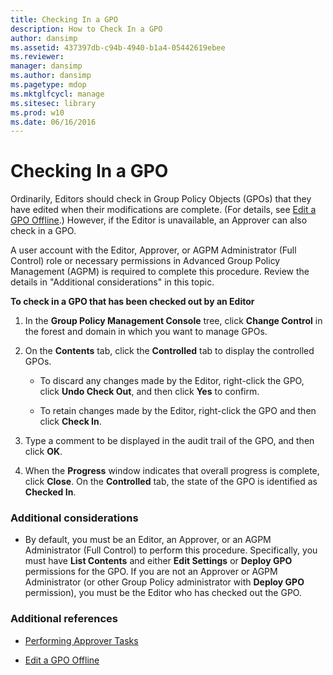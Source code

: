 ```yaml
---
title: Checking In a GPO
description: How to Check In a GPO
author: dansimp
ms.assetid: 437397db-c94b-4940-b1a4-05442619ebee
ms.reviewer: 
manager: dansimp
ms.author: dansimp
ms.pagetype: mdop
ms.mktglfcycl: manage
ms.sitesec: library
ms.prod: w10
ms.date: 06/16/2016
---
```



# Checking In a GPO


Ordinarily, Editors should check in Group Policy Objects (GPOs) that they have edited when their modifications are complete. (For details, see [Edit a GPO Offline](edit-a-gpo-offline-agpm30ops.md).) However, if the Editor is unavailable, an Approver can also check in a GPO.

A user account with the Editor, Approver, or AGPM Administrator (Full Control) role or necessary permissions in Advanced Group Policy Management (AGPM) is required to complete this procedure. Review the details in "Additional considerations" in this topic.

**To check in a GPO that has been checked out by an Editor**

1.  In the **Group Policy Management Console** tree, click **Change Control** in the forest and domain in which you want to manage GPOs.

2.  On the **Contents** tab, click the **Controlled** tab to display the controlled GPOs.

    -   To discard any changes made by the Editor, right-click the GPO, click **Undo Check Out**, and then click **Yes** to confirm.

    -   To retain changes made by the Editor, right-click the GPO and then click **Check In**.

3.  Type a comment to be displayed in the audit trail of the GPO, and then click **OK**.

4.  When the **Progress** window indicates that overall progress is complete, click **Close**. On the **Controlled** tab, the state of the GPO is identified as **Checked In**.

### Additional considerations

-   By default, you must be an Editor, an Approver, or an AGPM Administrator (Full Control) to perform this procedure. Specifically, you must have **List Contents** and either **Edit Settings** or **Deploy GPO** permissions for the GPO. If you are not an Approver or AGPM Administrator (or other Group Policy administrator with **Deploy GPO** permission), you must be the Editor who has checked out the GPO.

### Additional references

-   [Performing Approver Tasks](performing-approver-tasks-agpm30ops.md)

-   [Edit a GPO Offline](edit-a-gpo-offline-agpm30ops.md)

 

 





